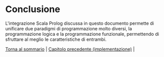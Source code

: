 # Conclusione

L'integrazione Scala Prolog discussa in questo documento permette di unificare due paradigmi di programmazione molto 
diversi, la programmazione logica e la programmazione funzionale, permettendo di sfruttare al meglio le caratteristiche
di entrambi.

[Torna al sommario](../index.md) |
[Capitolo precedente (implementazione)](../6-example/index.md) |
